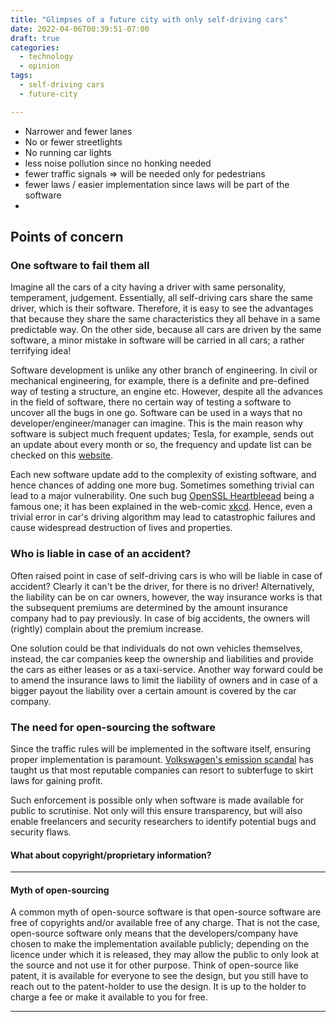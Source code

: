 ```yaml
---
title: "Glimpses of a future city with only self-driving cars"
date: 2022-04-06T00:39:51-07:00 
draft: true 
categories:
  - technology
  - opinion
tags:
  - self-driving cars
  - future-city

---
```


* Narrower and fewer lanes
* No or fewer streetlights
* No running car lights
* less noise pollution since no honking needed
* fewer traffic signals => will be needed only for pedestrians
* fewer laws / easier implementation since laws will be part of the software
*

## Points of concern

### One software to fail them all

Imagine all the cars of a city having a driver with same personality, temperament, judgement. Essentially, all self-driving cars share the same driver, which is their software. Therefore, it is easy to see the advantages that because they share the same characteristics they all behave in a same predictable way. On the other side, because all cars are driven by the same software, a minor mistake in software will be carried in all cars; a rather terrifying idea!

Software development is unlike any other branch of engineering. In civil or mechanical engineering, for example, there is a definite and pre-defined way of testing a structure, an engine etc. However, despite all the advances in the field of software, there no certain way of testing a software to uncover all the bugs in one go. Software can be used in a ways that no developer/engineer/manager can imagine. This is the main reason why software is subject much frequent updates; Tesla, for example, sends out an update about every month or so, the frequency and update list can be checked on this [website](https://teslascope.com/teslapedia/software).

Each new software update add to the complexity of existing software, and hence chances of adding one more bug. Sometimes something trivial can lead to a major vulnerability. One such bug [OpenSSL Heartbleead](https://www.cisa.gov/uscert/ncas/alerts/TA14-098A) being a famous one; it has been explained in the web-comic [xkcd](https://xkcd.com/1354/). Hence, even a trivial error in car's driving algorithm may lead to catastrophic failures and cause widespread destruction of lives and properties.    


### Who is liable in case of an accident?

Often raised point in case of self-driving cars is who will be liable in case of accident? Clearly it can't be the driver, for there is no driver! Alternatively, the liability can be on car owners, however, the way insurance works is that the subsequent premiums are determined by the amount insurance company had to pay previously. In case of big accidents, the owners will (rightly) complain about the premium increase.

One solution could be that individuals do not own vehicles themselves, instead, the car companies keep the ownership and liabilities and provide the cars as either leases or as a taxi-service. Another way forward could be to amend the insurance laws to limit the liability of owners and in case of a bigger payout the liability over a certain amount is covered by the car company.


### The need for open-sourcing the software

Since the traffic rules will be implemented in the software itself, ensuring proper implementation is paramount. [Volkswagen's emission scandal](https://www.bbc.com/news/business-34324772) has taught us that most reputable companies can resort to subterfuge to skirt laws for gaining profit. 

Such enforcement is possible only when software is made available for public to scrutinise. Not only will this ensure transparency, but will also enable freelancers and security researchers to identify potential bugs and security flaws. 

#### What about copyright/proprietary information?


---

#### Myth of open-sourcing

A common myth of open-source software is that open-source software are free of copyrights and/or available free of any charge. That is not the case, open-source software only means that the developers/company have chosen to make the implementation available publicly; depending on the licence under which it is released, they may allow the public to only look at the source and not use it for other purpose. Think of open-source like patent, it is available for everyone to see the design, but you still have to reach out to the patent-holder to use the design. It is up to the holder to charge a fee or make it available to you for free.

---



